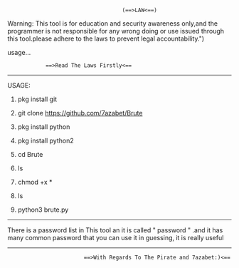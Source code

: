 
                                        (==>LAW<==)

Warning: This tool is for education and security awareness only,and the programmer is not responsible for any wrong doing or use issued through this tool.please adhere to the laws to prevent legal accountability.")

usage...

                ==>Read The Laws Firstly<==
________________________________

USAGE:

1) pkg install git

2) git clone https://github.com/7azabet/Brute

3) pkg install python

4) pkg install python2

5) cd Brute

6) ls

7) chmod +x *

8) ls

9) python3 brute.py
_________________________________
There is a password list in This tool an it is called " password " .and it has many common password that you can use it in guessing, it is really useful 
_________________________________

                            ==>With Regards To The Pirate and 7azabet:)<==
